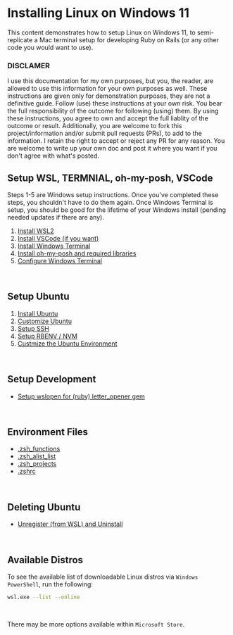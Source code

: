 # Installing Linux on Windows 11

This content demonstrates how to setup Linux on Windows 11, to semi-replicate a Mac terminal setup for developing Ruby on Rails (or any other code you would want to use).

### DISCLAMER

I use this documentation for my own purposes, but you, the reader, are allowed to use this information for your own purposes as well. These instructions are given only for demonstration purposes, they are not a definitive guide. Follow (use) these instructions at your own risk. You bear the full responsibility of the outcome for following (using) them. By using these instructions, you agree to own and accept the full liablity of the outcome or result. Additionally, you are welcome to fork this project/information and/or submit pull requests (PRs), to add to the information. I retain the right to accept or reject any PR for any reason. You are welcome to write up your own doc and post it where you want if you don't agree with what's posted.

## Setup WSL, TERMNIAL, oh-my-posh, VSCode
Steps 1-5 are Windows setup instructions. Once you've completed these steps, you shouldn't have to do them again. Once Windows Terminal is setup, you should be good for the lifetime of your Windows install (pending needed updates if there are any).

1. [Install WSL2](install-wsl2.md)
2. [Install VSCode (if you want)](install-vscode.md)
3. [Install Windows Terminal](install-windows-terminal.md)
4. [Install oh-my-posh and required libraries](install-oh-my-posh-and-required-libraries.md)
5. [Configure Windows Terminal](configure-windows-terminal.md)

<br>

## Setup Ubuntu
   
1. [Install Ubuntu](install-ubuntu.md)
2. [Customize Ubuntu](customize-ubuntu.md)
3. [Setup SSH](https://github.com/scott-knight/linux-on-windows-11/blob/main/setup-ssh.md)
4. [Setup RBENV / NVM](https://github.com/scott-knight/linux-on-windows-11/blob/main/setup-rbenv-nvm.md)
5. [Custmize the Ubuntu Environment](https://github.com/scott-knight/linux-on-windows-11/blob/main/customize-the-ubuntu-environment.md)

<br/>

## Setup Development

- [Setup wslopen for (ruby) letter_opener gem](https://github.com/scott-knight/linux-on-windows-11/blob/main/setup-wslopen-for-letter-opener.md)

<br>

## Environment Files

- [.zsh_functions](https://github.com/scott-knight/linux-on-windows-11/blob/main/ZSH_FUNCTIONS.md)
- [.zsh_alist_list](https://github.com/scott-knight/linux-on-windows-11/blob/main/ZSH_ALIAS_LIST.md)
- [.zsh_projects](https://github.com/scott-knight/linux-on-windows-11/blob/main/ZSH_PROJECTS.md)
- [.zshrc](https://github.com/scott-knight/linux-on-windows-11/blob/main/ZSHRC.md)

<br>

## Deleting Ubuntu

- [Unregister (from WSL) and Uninstall](unregister-and-uninstall.md)

<br>

## Available Distros

To see the available list of downloadable Linux distros via `Windows PowerShell`, run the following:

```sh
wsl.exe --list --online
```

<br/> 

There may be more options available within `Microsoft Store`.
